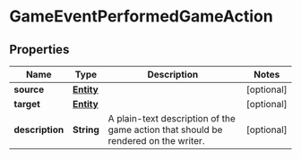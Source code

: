 
# GameEventPerformedGameAction

## Properties
Name | Type | Description | Notes
------------ | ------------- | ------------- | -------------
**source** | [**Entity**](Entity.md) |  |  [optional]
**target** | [**Entity**](Entity.md) |  |  [optional]
**description** | **String** | A plain-text description of the game action that should be rendered on the writer.  |  [optional]



